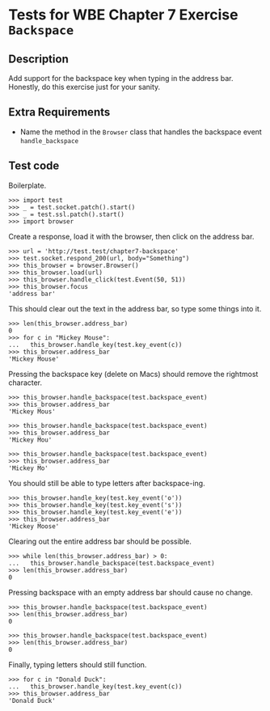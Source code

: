 Tests for WBE Chapter 7 Exercise `Backspace`
============================================

Description
-----------

Add support for the backspace key when typing in the address bar.
Honestly, do this exercise just for your sanity.


Extra Requirements
------------------
* Name the method in the `Browser` class that handles the backspace event
  `handle_backspace`


Test code
---------

Boilerplate.

    >>> import test
    >>> _ = test.socket.patch().start()
    >>> _ = test.ssl.patch().start()
    >>> import browser

Create a response, load it with the browser, then click on the address bar.

    >>> url = 'http://test.test/chapter7-backspace'
    >>> test.socket.respond_200(url, body="Something")
    >>> this_browser = browser.Browser()
    >>> this_browser.load(url)
    >>> this_browser.handle_click(test.Event(50, 51))
    >>> this_browser.focus
    'address bar'

This should clear out the text in the address bar, so type some things into it.

    >>> len(this_browser.address_bar)
    0
    >>> for c in "Mickey Mouse":
    ...   this_browser.handle_key(test.key_event(c))
    >>> this_browser.address_bar
    'Mickey Mouse'

Pressing the backspace key (delete on Macs) should remove the rightmost
  character.

    >>> this_browser.handle_backspace(test.backspace_event)
    >>> this_browser.address_bar
    'Mickey Mous'

    >>> this_browser.handle_backspace(test.backspace_event)
    >>> this_browser.address_bar
    'Mickey Mou'

    >>> this_browser.handle_backspace(test.backspace_event)
    >>> this_browser.address_bar
    'Mickey Mo'

You should still be able to type letters after backspace-ing.

    >>> this_browser.handle_key(test.key_event('o'))
    >>> this_browser.handle_key(test.key_event('s'))
    >>> this_browser.handle_key(test.key_event('e'))
    >>> this_browser.address_bar
    'Mickey Moose'

Clearing out the entire address bar should be possible.

    >>> while len(this_browser.address_bar) > 0:
    ...   this_browser.handle_backspace(test.backspace_event)
    >>> len(this_browser.address_bar)
    0

Pressing backspace with an empty address bar should cause no change.

    >>> this_browser.handle_backspace(test.backspace_event)
    >>> len(this_browser.address_bar)
    0

    >>> this_browser.handle_backspace(test.backspace_event)
    >>> len(this_browser.address_bar)
    0


Finally, typing letters should still function.

    >>> for c in "Donald Duck":
    ...   this_browser.handle_key(test.key_event(c))
    >>> this_browser.address_bar
    'Donald Duck'
